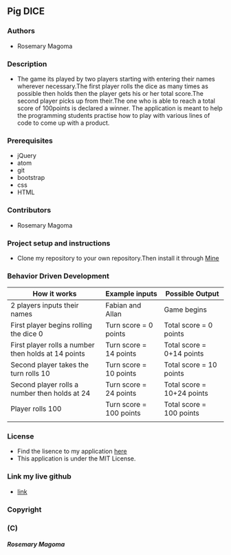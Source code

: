 ## Pig DICE

### Authors
* Rosemary Magoma

### Description
* The game its played by two players starting with entering their names wherever necessary.The first player rolls the dice as many times as possible then holds then the player gets his or her total score.The second player picks up from their.The one who is able to reach a total score of 100points is declared a winner. The application is meant to help the programming students practise how to play with various lines of code to come up with a product.

### Prerequisites
* jQuery
* atom 
* git
* bootstrap
* css
* HTML

### Contributors
* Rosemary Magoma

### Project setup and instructions
* Clone my repository to your own repository.Then install it through [Mine](https://github.com/Rosemarymagoma/pig-dice)

### Behavior Driven Development
|  How it works                                       |  Example inputs                                  |  Possible Output          |
|-----------------------------------------------------|--------------------------------------------------|---------------------------|
|  2 players inputs their names                       |  Fabian and Allan                                | Game begins               |
|  First player begins rolling the dice 0             |  Turn score = 0 points                           | Total score = 0 points    |
|  First player rolls a number then holds at 14 points|  Turn score = 14 points                          | Total score = 0+14 points |
|  Second player takes the turn rolls 10              |  Turn score = 10 points                          | Total score = 10 points   |
|  Second player rolls a number then holds at 24      |  Turn score = 24 points                          | Total score = 10+24 points|
|  Player rolls 100                                   |  Turn score = 100 points                         | Total score = 100 points  |       
|                                                     |                                                  |                           |

### License
* Find the lisence to my application [here](https://choosealicense.com/licenses/mit/)
* This application is under the MIT License.

### Link my live github
* [link](https://github.com/Rosemarymagoma/pig-dice)

### Copyright
### (C)
##### Rosemary Magoma
